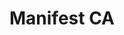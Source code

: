 ---
title: Manifest CA
permalink: /manifest/
ref: manifest
locale: ca
layout: page
inpage_nav: true
seo:
  title: Manifest
  description: Manifest i recollida d'adhesions de la campanya Pareu de parar-me.
  keywords: manifest, adhesions, racisme, perfil étnic
sections:
  - page-cover
  - statement
  - supporters
page-cover:
  template: theme/cover.html
  section_id: start
  heading: Manifest
  bg_image: /assets/img/bannerA.jpg
statement:
  template: manifest/statement.html
  section_id: statement
  heading: Identificacions per perfil ètnic
  subheading: La mostra del racisme institucional més bàsic i quotidià. Quan la seguretat és   l'excusa per coartar drets i llibertats.
  body: |
    El “perfil ètnic” és un criteri normalitzat en moltes identificacions o controls, en què es demana la documentació a persones seleccionant-les pel seu aspecte físic; pel que semblen, i no pel que han fet. Aquests controls es donen de forma generalitzada i amb total impunitat, tant en espais públics com privats freqüentats per persones amb trets físics identificats com a diversos per la població majoritària.

    És una pràctica discriminatòria, racista, classista i il·legal, ja que xoca frontalment tant amb els Drets Humans com amb les lleis vigents. Tot i això, els cossos de seguretat públics, la justifiquen com a una acció necessària per a l'efectivitat de la seva tasca securitària. Tanmateix, segons dades oficials, més del 74% de les persones identificades no ha comès cap delicte [1].

    #### Per tant, posem de manifest que les parades selectives per perfil ètnic:

    - Són una “pràctica persistent i generalitzada de control identitari” [2], és a dir, un procediment sistematitzat i no fets aïllats que depenguin d’un funcionari en concret.
    - Són discriminatòries i suposen una limitació de la llibertat de moviment, sobretot per a les persones en situació administrativa irregular, que davant la vulnerabilitat opten per no tornar als espais públics que habitualment freqüentaven.
    - Suposen una porta oberta a detencions arbitraries, multes, ordres d’expulsió, ingressos al CIE i deportacions, entre altres altres mesures injustes.
    - Mostren a la societat que les persones de fenotip no dominant -tant estrangera com local- són sospitoses a ulls de l'Estat. Vinculen l’aparença física amb l’incompliment de la norma i reforcen l'estigmatització i la criminalització de les minories, fet que dificulta la convivència democràtica i normalitza el control social per part de la policia.
    - És un criteri inefectiu i contraproduent en termes de seguretat ciutadana, ja que la gran desproporció entre les identificacions i els delictes comesos genera desconfiança cap a la policia i menor predisposició a col·laborar amb l'Estat.

    #### Per això, exigim a les institucions que:

    - Reconeguin la dimensió real dels controls d'identitat per perfil ètnic i els condemnin.
    - Facilitin informació operativa de qualitat als agents de policia. Prenguin mesures i donin instruccions clares adreçades a prohibir i prevenir la identificació de persones innocents per descripcions massa genèriques que es basin en el color de pell, l’ètnia o característiques físiques, culturals i religioses.
    - Formin a la policia en matèria de racisme, per tal de dur a terme identificacions sota els principis d'igualtat i no discriminació, de conformitat amb Codi Europeu d'Ètica de la Policia.
    - Justifiquin i recullin dades de cada actuació d’identificació i registre que realitzin (incloent motiu, perfilació ètnica i resultat) i publiquin regularment estadístiques sobre la qüestió.
    - Introdueixin mesures de control internes i externes i apliquin sancions contra els agents que identifiquin de forma discriminatòria o injustificada.
    - Facilitin mecanismes de denúncia per a la població objecte d’identificacions i registres, i afavoreixin un sistema de control extern d’aquests processos.
    - Difonguin activament els drets i garanties de les persones i donin resposta a les seves preocupacions sobre els criteris de les identificacions policials.

    Cal acabar amb les identificacions per perfil ètnic perquè, a més de frenar en sec la vida    quotidiana de les persones, engeguen una cadena de vulneracions de drets fonamentals com:

    - el dret a la no discriminació i el principi d’igualtat,
    - el dret a la llibertat de moviment,
    - el dret a la dignitat,
    - el dret a la llibertat i seguretat personals,
    - el dret al respecte de la vida privada i familiar i
    - el dret a la llibertat religiosa, entre altres.

    Perquè l'aparença deixi de ser un motiu de control policial, actua i signa el manifest.

    ---

    [1] _Dades facilitades pel Ministeri de l'Interior el 2014_  
    [2] _Relator Especial de Nacions Unides en el seu informe sobre Espanya del 2013_
supporters:
  template: manifest/supporters.html
  section_id: supporters
  heading: Participen
  subheading: Un projecte amb el suport de
---
